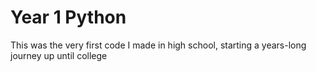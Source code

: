 Year 1 Python
===

This was the very first code I made in high school, starting a years-long 
journey up until college
